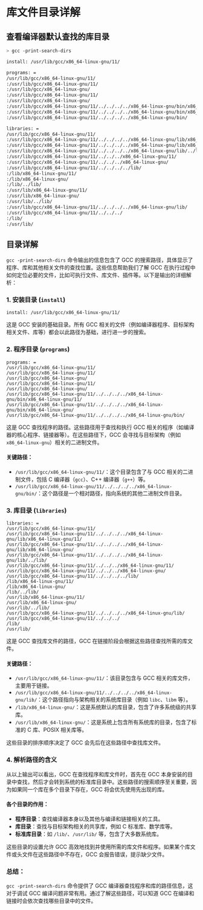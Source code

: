 # 库文件目录详解

## 查看编译器默认查找的库目录

```bash
> gcc -print-search-dirs

install: /usr/lib/gcc/x86_64-linux-gnu/11/

programs: =
/usr/lib/gcc/x86_64-linux-gnu/11/
:/usr/lib/gcc/x86_64-linux-gnu/11/
:/usr/lib/gcc/x86_64-linux-gnu/
:/usr/lib/gcc/x86_64-linux-gnu/11/
:/usr/lib/gcc/x86_64-linux-gnu/
:/usr/lib/gcc/x86_64-linux-gnu/11/../../../../x86_64-linux-gnu/bin/x86_64-linux-gnu/11/
:/usr/lib/gcc/x86_64-linux-gnu/11/../../../../x86_64-linux-gnu/bin/x86_64-linux-gnu/
:/usr/lib/gcc/x86_64-linux-gnu/11/../../../../x86_64-linux-gnu/bin/

libraries: =
/usr/lib/gcc/x86_64-linux-gnu/11/
:/usr/lib/gcc/x86_64-linux-gnu/11/../../../../x86_64-linux-gnu/lib/x86_64-linux-gnu/11/
:/usr/lib/gcc/x86_64-linux-gnu/11/../../../../x86_64-linux-gnu/lib/x86_64-linux-gnu/
:/usr/lib/gcc/x86_64-linux-gnu/11/../../../../x86_64-linux-gnu/lib/../lib/
:/usr/lib/gcc/x86_64-linux-gnu/11/../../../x86_64-linux-gnu/11/
:/usr/lib/gcc/x86_64-linux-gnu/11/../../../x86_64-linux-gnu/
:/usr/lib/gcc/x86_64-linux-gnu/11/../../../../lib/
:/lib/x86_64-linux-gnu/11/
:/lib/x86_64-linux-gnu/
:/lib/../lib/
:/usr/lib/x86_64-linux-gnu/11/
:/usr/lib/x86_64-linux-gnu/
:/usr/lib/../lib/
:/usr/lib/gcc/x86_64-linux-gnu/11/../../../../x86_64-linux-gnu/lib/
:/usr/lib/gcc/x86_64-linux-gnu/11/../../../
:/lib/
:/usr/lib/
```

## 目录详解

`gcc -print-search-dirs` 命令输出的信息包含了 GCC 的搜索路径，具体显示了程序、库和其他相关文件的查找位置。这些信息帮助我们了解 GCC 在执行过程中如何定位必要的文件，比如可执行文件、库文件、插件等。以下是输出的详细解析：

### 1. **安装目录 (`install`)**

```
install: /usr/lib/gcc/x86_64-linux-gnu/11/
```

这是 GCC 安装的基础目录。所有 GCC 相关的文件（例如编译器程序、目标架构相关文件、库等）都会以此路径为基础，进行进一步的搜索。

### 2. **程序目录 (`programs`)**

```
programs: =
/usr/lib/gcc/x86_64-linux-gnu/11/
/usr/lib/gcc/x86_64-linux-gnu/11/
/usr/lib/gcc/x86_64-linux-gnu/
/usr/lib/gcc/x86_64-linux-gnu/11/
/usr/lib/gcc/x86_64-linux-gnu/
/usr/lib/gcc/x86_64-linux-gnu/11/../../../../x86_64-linux-gnu/bin/x86_64-linux-gnu/11/
/usr/lib/gcc/x86_64-linux-gnu/11/../../../../x86_64-linux-gnu/bin/x86_64-linux-gnu/
/usr/lib/gcc/x86_64-linux-gnu/11/../../../../x86_64-linux-gnu/bin/
```

这是 GCC 查找程序的路径。这些路径用于查找和执行 GCC 相关的程序（如编译器的核心程序、链接器等）。在这些路径下，GCC 会寻找与目标架构（例如 `x86_64-linux-gnu`）相关的二进制文件。

#### 关键路径：
- `/usr/lib/gcc/x86_64-linux-gnu/11/`：这个目录包含了与 GCC 相关的二进制文件，包括 C 编译器（`gcc`）、C++ 编译器（`g++`）等。
- `/usr/lib/gcc/x86_64-linux-gnu/11/../../../../x86_64-linux-gnu/bin/`：这个路径是一个相对路径，指向系统的其他二进制文件目录。

### 3. **库目录 (`libraries`)**

```
libraries: =
/usr/lib/gcc/x86_64-linux-gnu/11/
/usr/lib/gcc/x86_64-linux-gnu/11/../../../../x86_64-linux-gnu/lib/x86_64-linux-gnu/11/
/usr/lib/gcc/x86_64-linux-gnu/11/../../../../x86_64-linux-gnu/lib/x86_64-linux-gnu/
/usr/lib/gcc/x86_64-linux-gnu/11/../../../../x86_64-linux-gnu/lib/../lib/
/usr/lib/gcc/x86_64-linux-gnu/11/../../../x86_64-linux-gnu/11/
/usr/lib/gcc/x86_64-linux-gnu/11/../../../x86_64-linux-gnu/
/usr/lib/gcc/x86_64-linux-gnu/11/../../../../lib/
/lib/x86_64-linux-gnu/11/
/lib/x86_64-linux-gnu/
/lib/../lib/
/usr/lib/x86_64-linux-gnu/11/
/usr/lib/x86_64-linux-gnu/
/usr/lib/../lib/
/usr/lib/gcc/x86_64-linux-gnu/11/../../../../x86_64-linux-gnu/lib/
/usr/lib/gcc/x86_64-linux-gnu/11/../../../
/lib/
/usr/lib/
```

这是 GCC 查找库文件的路径，GCC 在链接阶段会根据这些路径查找所需的库文件。

#### 关键路径：
- `/usr/lib/gcc/x86_64-linux-gnu/11/`：该目录包含与 GCC 相关的库文件，主要用于链接。
- `/usr/lib/gcc/x86_64-linux-gnu/11/../../../../x86_64-linux-gnu/lib/`：这个路径指向与架构相关的系统库目录（例如 `libc`、`libm` 等）。
- `/lib/x86_64-linux-gnu/`：这是系统默认的库目录，包含了许多系统级的共享库。
- `/usr/lib/x86_64-linux-gnu/`：这是系统上包含所有系统库的目录，包含了标准的 C 库、POSIX 相关库等。

这些目录的排序顺序决定了 GCC 会先后在这些路径中查找库文件。

### 4. **解析路径的含义**

从以上输出可以看出，GCC 在查找程序和库文件时，首先在 GCC 本身安装的目录中查找，然后才会转到系统的标准库目录中。这些路径的搜索顺序至关重要，因为如果同一个库在多个目录下存在，GCC 将会优先使用先出现的库。

#### 各个目录的作用：
- **程序目录**：查找编译器本身以及其他与编译和链接相关的工具。
- **库目录**：查找与目标架构相关的共享库，例如 C 标准库、数学库等。
- **标准库目录**：如 `/lib/`、`/usr/lib/` 等，包含了大多数系统库。

这些目录的设置允许 GCC 高效地找到并使用所需的库文件和程序。如果某个库文件或头文件在这些路径中不存在，GCC 会报告错误，提示缺少文件。

### 总结：

`gcc -print-search-dirs` 命令提供了 GCC 编译器查找程序和库的路径信息，这对于调试 GCC 编译问题非常有用。通过了解这些路径，可以知道 GCC 在编译和链接时会依次查找哪些目录中的文件。
